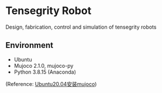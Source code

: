 # Tensegrity Robot
Design, fabrication, control and simulation of tensegrity robots

## Environment
- Ubuntu
- Mujoco 2.1.0, mujoco-py
- Python 3.8.15 (Anaconda)

(Reference: [Ubuntu20.04安装mujoco][csdn])

[csdn]: https://blog.csdn.net/qq_47997583/article/details/125400418